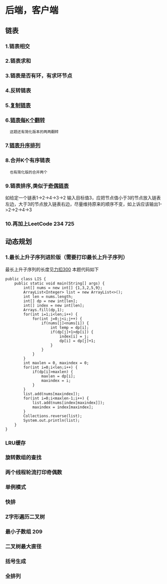 # 后端，客户端

## 链表

### 1.链表相交

### 2.链表求和

### 3.链表是否有环，有求环节点

### 4.反转链表

### 5.[复制链表](https://leetcode-cn.com/problems/fu-za-lian-biao-de-fu-zhi-lcof/)

### 6.[链表每K个翻转](https://leetcode-cn.com/problems/reverse-nodes-in-k-group/)
      这题还有简化版本的两两翻转

### 7.[链表升序排列](https://leetcode-cn.com/problems/sort-list/)

### 8.合并K个有序链表
      也有简化版的合并两个

### 9.链表排序,类似于[奇偶链表](https://leetcode-cn.com/problems/odd-even-linked-list/)
如给定一个链表1->2->4->3->2 输入目标值3，应把节点值小于3的节点放入链表左边，大于3的节点放入链表右边，尽量维持原来的顺序不变，如上诉应该输出1->2->2->4->3

### 10.再加上LeetCode 234 725

## 动态规划

### 1.最长上升子序列进阶版（需要打印最长上升子序列）
最长上升子序列的长度见[力扣300](https://leetcode-cn.com/problems/longest-increasing-subsequence/)
本题代码如下
```
public class LIS {
	public static void main(String[] args) {
		int[] nums = new int[] {1,3,2,5,9}; 
		ArrayList<Integer> list = new ArrayList<>();
		int len = nums.length;
		int[] dp = new int[len];
		int[] index = new int[len];
		Arrays.fill(dp,1);
		for(int i=1;i<len;i++) {
			for(int j=0;j<i;j++) {
				if(nums[j]<nums[i]) {
					int temp = dp[i];
					if(dp[j]+1>dp[i]) {
						index[i] = j;
						dp[i] = dp[j]+1;
					}
				}
			}
		}
		int maxlen = 0, maxindex = 0;
		for(int i=0;i<len;i++) {
			if(dp[i]>maxlen) {
				maxlen = dp[i];
				maxindex = i;
			}
		}
		list.add(nums[maxindex]);
		for(int i=0;i<maxlen-1;i++) {
			list.add(nums[index[maxindex]]);
			maxindex = index[maxindex];
		}
		Collections.reverse(list);
		System.out.println(list);
	}
}
```
### LRU缓存

### 旋转数组的查找

### 两个线程轮流打印奇偶数

### 单例模式

### 快排

### Z字形遍历二叉树

### 最小子数组 209

### 二叉树最大直径

### 括号生成

### 全排列


